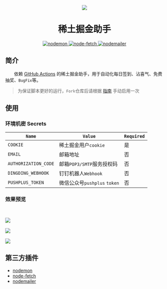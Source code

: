 <p align="center">
  <img src="./docs/logo.svg" />
</p>

<h1 align="center">稀土掘金助手</h1>

<p align="center">
  <a href="https://github.com/remy/nodemon">
    <img src="https://img.shields.io/badge/nodemon-2.0.16-blue.svg" alt="nodemon" />
  </a>
  <a href="https://github.com/node-fetch/node-fetch">
    <img src="https://img.shields.io/badge/node--fetch-2.6.7-brightgreen.svg" alt="node-fetch" />
  </a>
  <a href="https://github.com/nodemailer/nodemailer">
    <img src="https://img.shields.io/badge/nodemailer-6.7.6-important.svg" alt="nodemailer" />
  </a>
</p>

## 简介

&emsp;&emsp;依赖 [GitHub Actions](https://docs.github.com/cn/actions/learn-github-actions/understanding-github-actions) 的稀土掘金助手，用于自动化每日签到、沾喜气、免费抽奖、`BugFix`等。

> 为保证脚本更好的运行，`Fork`仓库后请根据 [指南](https://juejin.cn/post/7108615649777156104#heading-13) 手动启用一次

## 使用

### 环境机密 Secrets

| `Name` | `Value` | `Required` |
| --- | --- | --- |
| `COOKIE` | 稀土掘金用户`cookie` | 是 |
| `EMAIL` | 邮箱地址 | 否 |
| `AUTHORIZATION_CODE` | 邮箱`POP3/SMTP`服务授权码 | 否 |
| `DINGDING_WEBHOOK` | 钉钉机器人`Webhook` | 否 |
| `PUSHPLUS_TOKEN` | 微信公众号`pushplus` `token` | 否 |

### 效果预览

<br/>
<p align="left">
  <img src="./docs/email.png" /></br></br>
  <img src="./docs/dingding.png" /></br></br>
  <img src="./docs/pushplus.png" />
</p>

## 第三方插件

* [nodemon](https://github.com/remy/nodemon)
* [node-fetch](https://github.com/node-fetch/node-fetch)
* [nodemailer](https://github.com/nodemailer/nodemailer)
